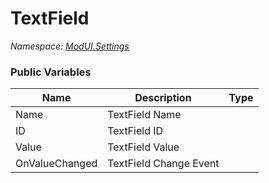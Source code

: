 # TextField

*Namespace: [ModUI.Settings](API/ModUI/Settings.md)*

### Public Variables

| Name           | Description            | Type                                                |
| -------------- | ---------------------- | --------------------------------------------------- |
| Name           | TextField Name         | <value v="string"/>                                 |
| ID             | TextField ID           | <value v="string"/>                                 |
| Value          | TextField Value        | <value v="string"/>                                 |
| OnValueChanged | TextField Change Event | <class c="Action"/><type><value v="string"/></type> |